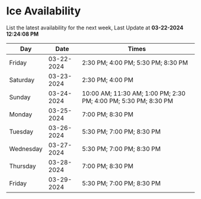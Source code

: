 # Ice Availability

List the latest availability for the next week, Last Update at **03-22-2024 12:24:08 PM**

| Day         | Date        | Times       |
| ----------- | ----------- | ----------- |
|Friday|03-22-2024|2:30 PM; 4:00 PM; 5:30 PM; 8:30 PM|
|Saturday|03-23-2024|2:30 PM; 4:00 PM|
|Sunday|03-24-2024|10:00 AM; 11:30 AM; 1:00 PM; 2:30 PM; 4:00 PM; 5:30 PM; 8:30 PM|
|Monday|03-25-2024|7:00 PM; 8:30 PM|
|Tuesday|03-26-2024|5:30 PM; 7:00 PM; 8:30 PM|
|Wednesday|03-27-2024|5:30 PM; 7:00 PM; 8:30 PM|
|Thursday|03-28-2024|7:00 PM; 8:30 PM|
|Friday|03-29-2024|5:30 PM; 7:00 PM; 8:30 PM|
